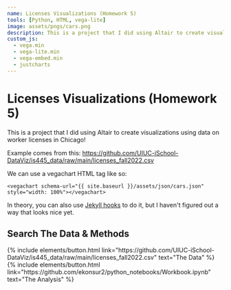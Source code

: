 ```yaml
---
name: Licenses Visualizations (Homework 5)
tools: [Python, HTML, vega-lite]
image: assets/pngs/cars.png
description: This is a project that I did using Altair to create visualizations using data on worker licenses in Chicago!
custom_js:
  - vega.min
  - vega-lite.min
  - vega-embed.min
  - justcharts
---
```



#  Licenses Visualizations (Homework 5)

This is a project that I did using Altair to create visualizations using data on worker licenses in Chicago!

Example comes from this: https://github.com/UIUC-iSchool-DataViz/is445_data/raw/main/licenses_fall2022.csv

We can use a vegachart HTML tag like so:

```
<vegachart schema-url="{{ site.baseurl }}/assets/json/cars.json" style="width: 100%"></vegachart>
```

<vegachart schema-url="{{ site.baseurl }}/assets/json/cars.json" style="width: 100%"></vegachart>

In theory, you can also use [Jekyll hooks](https://jekyllrb.com/docs/plugins/hooks/) to do it, but I haven't figured out a way that looks nice yet.


## Search The Data & Methods


<!-- these are written in a combo of html and liquid --> 

<div class="left">
{% include elements/button.html link="https://github.com/UIUC-iSchool-DataViz/is445_data/raw/main/licenses_fall2022.csv" text="The Data" %}
</div>

<div class="right">
{% include elements/button.html link="https://github.com/ekonsur2/python_notebooks/Workbook.ipynb" text="The Analysis" %}
</div>

